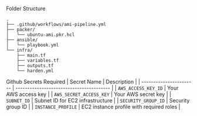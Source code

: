 Folder Structure

```
.
├── .github/workflows/ami-pipeline.yml
├── packer/
│   └── ubuntu-ami.pkr.hcl
├── ansible/
│   └── playbook.yml
└── infra/
    ├── main.tf
    ├── variables.tf
    ├── outputs.tf
    └── harden.yml

```

Github Secrets Required
| Secret Name             | Description                              |
| ----------------------- | ---------------------------------------- |
| `AWS_ACCESS_KEY_ID`     | Your AWS access key                      |
| `AWS_SECRET_ACCESS_KEY` | Your AWS secret key                      |
| `SUBNET_ID`             | Subnet ID for EC2 infrastructure         |
| `SECURITY_GROUP_ID`     | Security group ID                        |
| `INSTANCE_PROFILE`      | EC2 instance profile with required roles |

